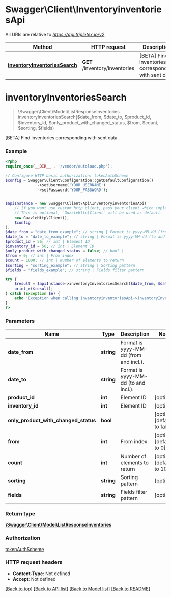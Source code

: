 # Swagger\Client\InventoryinventoriesApi

All URIs are relative to *https://api.tripletex.io/v2*

Method | HTTP request | Description
------------- | ------------- | -------------
[**inventoryInventoriesSearch**](InventoryinventoriesApi.md#inventoryInventoriesSearch) | **GET** /inventory/inventories | [BETA] Find inventories corresponding with sent data.


# **inventoryInventoriesSearch**
> \Swagger\Client\Model\ListResponseInventories inventoryInventoriesSearch($date_from, $date_to, $product_id, $inventory_id, $only_product_with_changed_status, $from, $count, $sorting, $fields)

[BETA] Find inventories corresponding with sent data.



### Example
```php
<?php
require_once(__DIR__ . '/vendor/autoload.php');

// Configure HTTP basic authorization: tokenAuthScheme
$config = Swagger\Client\Configuration::getDefaultConfiguration()
              ->setUsername('YOUR_USERNAME')
              ->setPassword('YOUR_PASSWORD');


$apiInstance = new Swagger\Client\Api\InventoryinventoriesApi(
    // If you want use custom http client, pass your client which implements `GuzzleHttp\ClientInterface`.
    // This is optional, `GuzzleHttp\Client` will be used as default.
    new GuzzleHttp\Client(),
    $config
);
$date_from = "date_from_example"; // string | Format is yyyy-MM-dd (from and incl.).
$date_to = "date_to_example"; // string | Format is yyyy-MM-dd (to and incl.).
$product_id = 56; // int | Element ID
$inventory_id = 56; // int | Element ID
$only_product_with_changed_status = false; // bool | 
$from = 0; // int | From index
$count = 1000; // int | Number of elements to return
$sorting = "sorting_example"; // string | Sorting pattern
$fields = "fields_example"; // string | Fields filter pattern

try {
    $result = $apiInstance->inventoryInventoriesSearch($date_from, $date_to, $product_id, $inventory_id, $only_product_with_changed_status, $from, $count, $sorting, $fields);
    print_r($result);
} catch (Exception $e) {
    echo 'Exception when calling InventoryinventoriesApi->inventoryInventoriesSearch: ', $e->getMessage(), PHP_EOL;
}
?>
```

### Parameters

Name | Type | Description  | Notes
------------- | ------------- | ------------- | -------------
 **date_from** | **string**| Format is yyyy-MM-dd (from and incl.). |
 **date_to** | **string**| Format is yyyy-MM-dd (to and incl.). |
 **product_id** | **int**| Element ID | [optional]
 **inventory_id** | **int**| Element ID | [optional]
 **only_product_with_changed_status** | **bool**|  | [optional] [default to false]
 **from** | **int**| From index | [optional] [default to 0]
 **count** | **int**| Number of elements to return | [optional] [default to 1000]
 **sorting** | **string**| Sorting pattern | [optional]
 **fields** | **string**| Fields filter pattern | [optional]

### Return type

[**\Swagger\Client\Model\ListResponseInventories**](../Model/ListResponseInventories.md)

### Authorization

[tokenAuthScheme](../../README.md#tokenAuthScheme)

### HTTP request headers

 - **Content-Type**: Not defined
 - **Accept**: Not defined

[[Back to top]](#) [[Back to API list]](../../README.md#documentation-for-api-endpoints) [[Back to Model list]](../../README.md#documentation-for-models) [[Back to README]](../../README.md)

